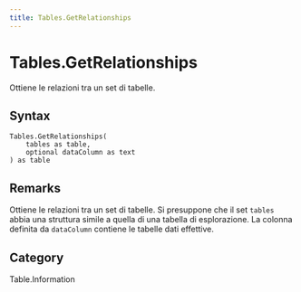 ```yaml
---
title: Tables.GetRelationships
---
```


# Tables.GetRelationships


Ottiene le relazioni tra un set di tabelle.


## Syntax

```powerquery
Tables.GetRelationships(
    tables as table,
    optional dataColumn as text
) as table
```


## Remarks

Ottiene le relazioni tra un set di tabelle. Si presuppone che il set <code>tables</code> abbia una struttura simile a quella di una tabella di esplorazione. La colonna definita da <code>dataColumn</code> contiene le tabelle dati effettive.



## Category
Table.Information
